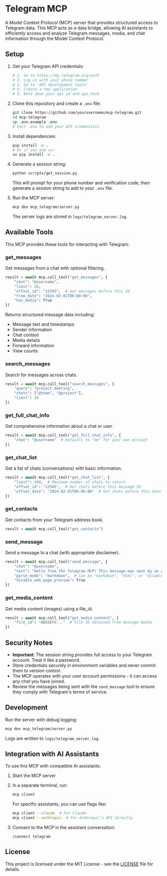 # Telegram MCP

A Model Context Protocol (MCP) server that provides structured access to Telegram data. This MCP acts as a data bridge, allowing AI assistants to efficiently access and analyze Telegram messages, media, and chat information through the Model Context Protocol.

## Setup

1. Get your Telegram API credentials:
   ```bash
   # 1. Go to https://my.telegram.org/auth
   # 2. Log in with your phone number
   # 3. Go to 'API development tools'
   # 4. Create a new application
   # 5. Note down your api_id and api_hash
   ```

2. Clone this repository and create a `.env` file:
   ```bash
   git clone https://github.com/yourusername/mcp-telegram.git
   cd mcp-telegram
   cp .env.example .env
   # Edit .env to add your API credentials
   ```

3. Install dependencies:
   ```bash
   pip install -e .
   # Or if you use uv:
   uv pip install -e .
   ```

4. Generate a session string:
   ```bash
   python scripts/get_session.py
   ```
   This will prompt for your phone number and verification code, then generate a session string to add to your `.env` file.

5. Run the MCP server:
   ```bash
   mcp dev mcp_telegram/server.py
   ```

   The server logs are stored in `logs/telegram_server.log`.

## Available Tools

This MCP provides these tools for interacting with Telegram:

### get_messages
Get messages from a chat with optional filtering.

```python
result = await mcp.call_tool("get_messages", {
    "chat": "@username",
    "limit": 10,
    "offset_id": "12345",  # Get messages before this ID
    "from_date": "2024-02-01T00:00:00",
    "has_media": True
})
```

Returns structured message data including:
- Message text and timestamps
- Sender information
- Chat context
- Media details
- Forward information
- View counts

### search_messages
Search for messages across chats.

```python
result = await mcp.call_tool("search_messages", {
    "query": "project meeting",
    "chats": ["@team", "@project"],
    "limit": 10
})
```

### get_full_chat_info
Get comprehensive information about a chat or user.

```python
result = await mcp.call_tool("get_full_chat_info", {
    "chat": "@username"  # Defaults to "me" for your own account
})
```

### get_chat_list
Get a list of chats (conversations) with basic information.

```python
result = await mcp.call_tool("get_chat_list", {
    "limit": 100,  # Maximum number of chats to return
    "offset_id": "12345",  # Get chats before this message ID
    "offset_date": "2024-02-01T00:00:00"  # Get chats before this date
})
```

### get_contacts
Get contacts from your Telegram address book.

```python
result = await mcp.call_tool("get_contacts")
```

### send_message
Send a message to a chat (with appropriate disclaimer).

```python
result = await mcp.call_tool("send_message", {
    "chat": "@username",
    "text": "Hello from the Telegram MCP! This message was sent by an AI assistant.",
    "parse_mode": "markdown",  # Can be "markdown", "html", or "disabled"
    "disable_web_page_preview": True
})
```

### get_media_content
Get media content (images) using a file_id.

```python
result = await mcp.call_tool("get_media_content", {
    "file_id": "ABCDEFG..."  # File ID obtained from message media
})
```

## Security Notes

- **Important**: The session string provides full access to your Telegram account. Treat it like a password.
- Store credentials securely in environment variables and never commit them to version control.
- The MCP operates with your user account permissions - it can access any chat you have joined.
- Review the messages being sent with the `send_message` tool to ensure they comply with Telegram's terms of service.

## Development

Run the server with debug logging:
```bash
mcp dev mcp_telegram/server.py
```

Logs are written to `logs/telegram_server.log`.

## Integration with AI Assistants

To use this MCP with compatible AI assistants:

1. Start the MCP server
2. In a separate terminal, run:
   ```bash
   mcp client
   ```
   
   For specific assistants, you can use flags like:
   ```bash
   mcp client --claude  # For Claude
   mcp client --anthropic  # For Anthropic's API directly
   ```
   
3. Connect to the MCP in the assistant conversation:
   ```
   /connect telegram
   ```

## License

This project is licensed under the MIT License - see the [LICENSE](LICENSE) file for details.
